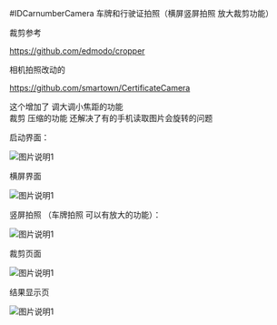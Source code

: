 #IDCarnumberCamera
车牌和行驶证拍照（横屏竖屏拍照 放大裁剪功能）

裁剪参考   

https://github.com/edmodo/cropper

相机拍照改动的

https://github.com/smartown/CertificateCamera



这个增加了
调大调小焦距的功能  
裁剪 
压缩的功能 
还解决了有的手机读取图片会旋转的问题 



启动界面：

![图片说明1](https://github.com/newsupercode/IDCarnumberCamera/blob/master/imgs/%E9%A6%96%E9%A1%B5.jpg)

横屏界面

![图片说明1](https://github.com/newsupercode/IDCarnumberCamera/blob/master/imgs/%E6%A8%AA%E5%B1%8F%E6%8B%8D%E7%85%A7.jpg)


竖屏拍照 （车牌拍照  可以有放大的功能）：

![图片说明1](https://github.com/newsupercode/IDCarnumberCamera/blob/master/imgs/%E7%AB%96%E5%B1%8F%E6%8B%8D%E7%85%A7.jpg)

裁剪页面


![图片说明1](https://github.com/newsupercode/IDCarnumberCamera/blob/master/imgs/%E8%A3%81%E5%89%AA%E9%A1%B5%E9%9D%A2.jpg)

结果显示页


![图片说明1](https://github.com/newsupercode/IDCarnumberCamera/blob/master/imgs/%E7%BB%93%E6%9E%9C%E9%A1%B5%E9%9D%A2.jpg)

